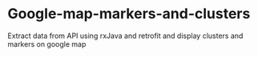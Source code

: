 # Google-map-markers-and-clusters
Extract data from API using rxJava and retrofit and display clusters and markers on google map
